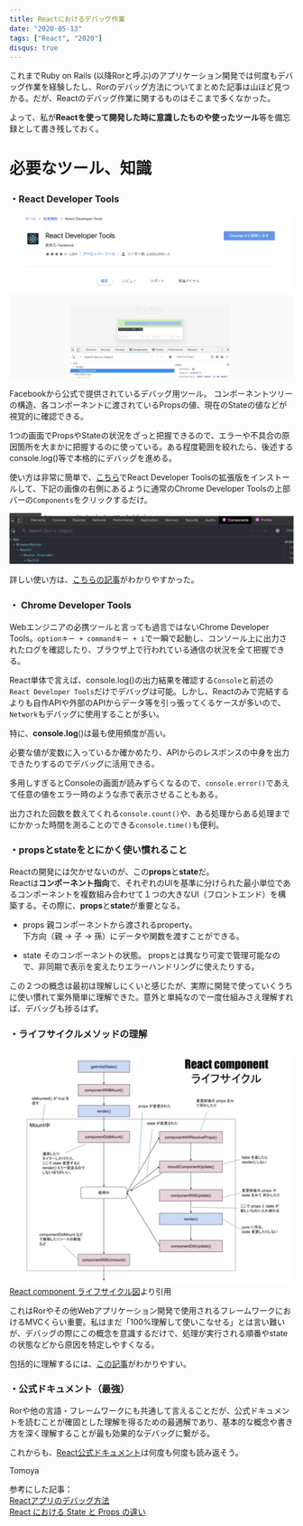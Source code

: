 ```yaml
---
title: Reactにおけるデバッグ作業
date: "2020-05-13"
tags: ["React", "2020"]
disqus: true
---
```


これまでRuby on Rails (以降Rorと呼ぶ)のアプリケーション開発では何度もデバッグ作業を経験したし、Rorのデバッグ方法についてまとめた記事は山ほど見つかる。だが、Reactのデバッグ作業に関するものはそこまで多くなかった。

よって、私が**Reactを使って開発した時に意識したものや使ったツール**等を備忘録として書き残しておく。

# 必要なツール、知識

 ### ・React Developer Tools
 ![official react dev tools picture](./official_react_extension.png)

Facebookから公式で提供されているデバッグ用ツール。
コンポーネントツリーの構造、各コンポーネントに渡されているPropsの値、現在のStateの値などが視覚的に確認できる。

1つの画面でPropsやStateの状況をざっと把握できるので、エラーや不具合の原因箇所を大まかに把握するのに使っている。ある程度範囲を絞れたら、後述するconsole.log()等で本格的にデバッグを進める。

使い方は非常に簡単で、[こちら](https://chrome.google.com/webstore/detail/react-developer-tools/fmkadmapgofadopljbjfkapdkoienihi?hl=ja)でReact Developer Toolsの拡張版をインストールして、下記の画像の右側にあるように通常のChrome Developer Toolsの上部バーの`Components`をクリックするだけ。

![react dev tools picture](./react_dev_tool.png)

詳しい使い方は、[こちらの記事](https://qiita.com/s_harada/items/3a06567c1e7d8ec8b178)がわかりやすかった。

### ・ Chrome Developer Tools
Webエンジニアの必携ツールと言っても過言ではないChrome Developer Tools。`optionキー + commandキー + i`で一瞬で起動し、コンソール上に出力されたログを確認したり、ブラウザ上で行われている通信の状況を全て把握できる。

React単体で言えば、console.log()の出力結果を確認する`Console`と前述の`React Developer Tools`だけでデバッグは可能。しかし、Reactのみで完結するよりも自作APIや外部のAPIからデータ等を引っ張ってくるケースが多いので、`Network`もデバッグに使用することが多い。

特に、**console.log**()は最も使用頻度が高い。

必要な値が変数に入っているか確かめたり、APIからのレスポンスの中身を出力できたりするのでデバッグに活用できる。

多用しすぎるとConsoleの画面が読みずらくなるので、`console.error()`であえて任意の値をエラー時のような赤で表示させることもある。

出力された回数を数えてくれる`console.count()`や、ある処理からある処理までにかかった時間を測ることのできる`console.time()`も便利。

 ### ・propsとstateをとにかく使い慣れること
Reactの開発には欠かせないのが、この**props**と**state**だ。  
Reactは**コンポーネント指向**で、それぞれのUIを基準に分けられた最小単位であるコンポーネントを複数組み合わせて１つの大きなUI（フロントエンド）を構築する。その際に、**props**と**state**が重要となる。

 - props
 親コンポーネントから渡されるproperty。  
 下方向（親 -> 子 -> 孫）にデータや関数を渡すことができる。

 - state
 そのコンポーネントの状態。
 propsとは異なり可変で管理可能なので、非同期で表示を変えたりエラーハンドリングに使えたりする。

この２つの概念は最初は理解しにくいと感じたが、実際に開発で使っていくうちに使い慣れて案外簡単に理解できた。意外と単純なので一度仕組みさえ理解すれば、デバッグも捗るはず。

 ### ・ライフサイクルメソッドの理解

![react lifecycle pic](./react_lifecycle.png)
[React component ライフサイクル図](https://qiita.com/kawachi/items/092bfc281f88e3a6e456)より引用


これはRorやその他Webアプリケーション開発で使用されるフレームワークにおけるMVCくらい重要。私はまだ「100%理解して使いこなせる」とは言い難いが、デバッグの際にこの概念を意識するだけで、処理が実行される順番やstateの状態などから原因を特定しやすくなる。

包括的に理解するには、[この記事](https://qiita.com/Julia0709/items/3c3fc8d29fd2e56ed7a9)がわかりやすい。

 ### ・公式ドキュメント（最強）
Rorや他の言語・フレームワークにも共通して言えることだが、公式ドキュメントを読むことが確固とした理解を得るための最適解であり、基本的な概念や書き方を深く理解することが最も効果的なデバッグに繋がる。

これからも、[React公式ドキュメント](https://reactjs.org/)は何度も何度も読み返そう。

Tomoya

参考にした記事：  
[Reactアプリのデバッグ方法](https://qiita.com/s_harada/items/3a06567c1e7d8ec8b178)  
[React における State と Props の違い](https://qiita.com/kyrieleison/items/78b3295ff3f37969ab50)  

